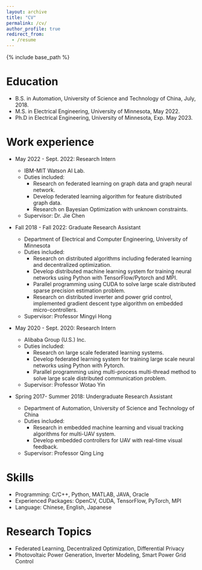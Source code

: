 ```yaml
---
layout: archive
title: "CV"
permalink: /cv/
author_profile: true
redirect_from:
  - /resume
---
```


{% include base_path %}

Education
======
* B.S. in Automation, University of Science and Technology of China, July, 2018.
* M.S. in Electrical Engineering, University of Minnesota, May 2022.
* Ph.D in Electrical Engineering, University of Minnesota, Exp. May 2023.

Work experience
======
* May 2022 - Sept. 2022: Research Intern
  * IBM-MIT Watson AI Lab.
  * Duties included: 
    - Research on federated learning on graph data and graph neural network.
    - Develop federated learning algorithm for feature distributed graph data.
    - Research on Bayesian Optimization with unknown constraints.
  * Supervisor: Dr. Jie Chen


* Fall 2018 - Fall 2022: Graduate Research Assistant
  * Department of Electrical and Computer Engineering, University of Minnesota
  * Duties included: 
    - Research on distributed algorithms including federated learning and decentralized optimization. 
    - Develop distributed machine learning system for training neural networks using Python with TensorFlow/Pytorch and MPI.
    - Parallel programming using CUDA to solve large scale distributed sparse precision estimation problem.
    - Research on distributed inverter and power grid control, implemented gradient descent type algorithm on embedded micro-controllers.
  * Supervisor: Professor Mingyi Hong

* May 2020 - Sept. 2020: Research Intern
  * Alibaba Group (U.S.) Inc.
  * Duties included: 
    - Research on large scale federated learning systems.
    - Develop federated learning system for training large scale neural networks using Python with Pytorch.
    - Parallel programming using multi-process multi-thread method to solve large scale distributed communication problem.
  * Supervisor: Professor Wotao Yin
  
* Spring 2017- Summer 2018: Undergraduate Research Assistant
  * Department of Automation, University of Science and Technology of China
  * Duties included: 
    - Research in embedded machine learning and visual tracking algorithms for multi-UAV system.
    - Develop embedded controllers for UAV with real-time visual feedback.
  * Supervisor: Professor Qing Ling
  
Skills
======
* Programming: C/C++, Python, MATLAB, JAVA, Oracle
* Experienced Packages: OpenCV, CUDA, TensorFlow, PyTorch, MPI
* Language: Chinese, English, Japanese

Research Topics
======
* Federated Learning, Decentralized Optimization, Differential Privacy
* Photovoltaic Power Generation, Inverter Modeling, Smart Power Grid Control
